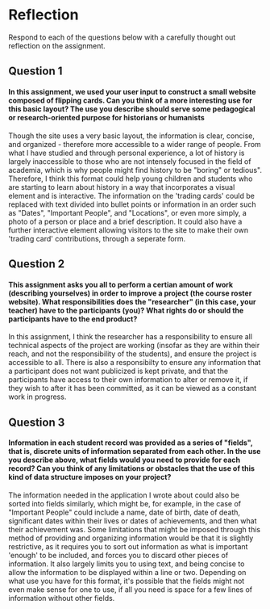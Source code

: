 # Reflection

Respond to each of the questions below with a carefully thought out reflection on the assignment.

## Question 1
#### In this assignment, we used your user input to construct a small website composed of flipping cards. Can you think of a more interesting use for this basic layout? The use you describe should serve some pedagogical or research-oriented purpose for historians or humanists
Though the site uses a very basic layout, the information is clear, concise, and organized - therefore more accessible to a wider range of people. From what I have studied and through personal experience, a lot of history is largely inaccessible to those who are not intensely focused in the field of academia, which is why people might find history to be "boring" or tedious". Therefore, I think this format could help young children and students who are starting to learn about history in a way that incorporates a visual element and is interactive. The information on the 'trading cards' could be replaced with text divided into bullet points or information in an order such as "Dates", "Important People", and "Locations", or even more simply, a photo of a person or place and a brief description. It could also have a further interactive element allowing visitors to the site to make their own 'trading card' contributions, through a seperate form.

## Question 2
#### This assignment asks you all to perform a certian amount of work (describing yourselves) in order to improve a project (the course roster website). What responsibilities does the "researcher" (in this case, your teacher) have to the participants (you)? What rights do or should the participants have to the end product?
In this assignment, I think the researcher has a responsibility to ensure all technical aspects of the project are working (insofar as they are within their reach, and not the responsibility of the students), and ensure the project is accessible to all. There is also a responsibilty to ensure any information that a participant does not want publicized is kept private, and that the participants have access to their own information to alter or remove it, if they wish to after it has been committed, as it can be viewed as a constant work in progress. 

## Question 3
#### Information in each student record was provided as a series of "fields", that is, discrete units of information separated from each other. In the use you describe above, what fields would you need to provide for each record? Can you think of any limitations or obstacles that the use of this kind of data structure imposes on your project?
The information needed in the application I wrote about could also be sorted into fields similarly, which might be, for example, in the case of "Important People" could include a name, date of birth, date of death, significant dates within their lives or dates of achievements, and then what their achievement was. Some limitations that might be imposed through this method of providing and organizing information would be that it is slightly restrictive, as it requires you to sort out information as what is important 'enough' to be included, and forces you to discard other pieces of information. It also largely limits you to using text, and being concise to allow the information to be displayed within a line or two. Depending on what use you have for this format, it's possible that the fields might not even make sense for one to use, if all you need is space for a few lines of information without other fields.
